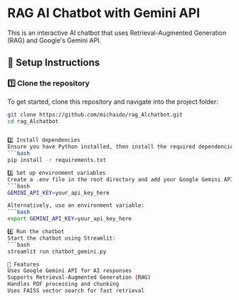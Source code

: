 # RAG AI Chatbot with Gemini API

This is an interactive AI chatbot that uses Retrieval-Augmented Generation (RAG) and Google's Gemini API.

## 🚀 Setup Instructions

### 1️⃣ Clone the repository
To get started, clone this repository and navigate into the project folder:
```bash
git clone https://github.com/michaido/rag_Alchatbot.git
cd rag_Alchatbot


2️⃣ Install dependencies
Ensure you have Python installed, then install the required dependencies:
```bash
pip install -r requirements.txt

3️⃣ Set up environment variables
Create a .env file in the root directory and add your Google Gemini API key:
```bash
GEMINI_API_KEY=your_api_key_here

Alternatively, use an environment variable:
```bash
export GEMINI_API_KEY=your_api_key_here

4️⃣ Run the chatbot
Start the chatbot using Streamlit:
```bash
streamlit run chatbot_gemini.py

📌 Features
Uses Google Gemini API for AI responses
Supports Retrieval-Augmented Generation (RAG)
Handles PDF processing and chunking
Uses FAISS vector search for fast retrieval

